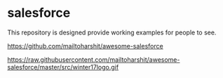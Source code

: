 # salesforce
This repository is designed provide working examples for people to see. 

https://github.com/mailtoharshit/awesome-salesforce

https://raw.githubusercontent.com/mailtoharshit/awesome-salesforce/master/src/winter17logo.gif
